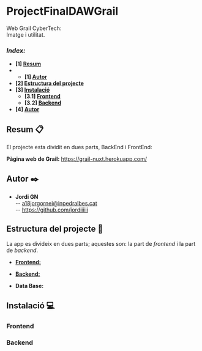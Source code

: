 # ProjectFinalDAWGrail

Web Grail CyberTech:    
Imatge i utilitat.     

### _Index:_
* **[1] [Resum](#resum-)**
* * **[1] [Autor](#autor-)**
* **[2] [Estructura del projecte](#estructura-del-projecte-)**
* **[3] [Instalació](#instalació-)**
	* **[3.1] [Frontend](#frontend)**
	* **[3.2] [Backend](#backend)**
* **[4] [Autor](#autor-)**

## Resum 📋

El projecte esta dividit en dues parts, BackEnd i FrontEnd:

**Pàgina web de Grail:** https://grail-nuxt.herokuapp.com/  

## Autor ✒️

- **Jordi GN**   
-- a18jorgornei@inpedralbes.cat   
-- https://github.com/jordiiiiii  

## Estructura del projecte 📐

La app es divideix en dues parts; aquestes son: la part de _frontend_ i la part de _backend_.

- **[Frontend:](./frontend "Frontend folder")**  

- **[Backend:](./backend "Backend folder")**  

- **Data Base:**   

## Instalació 💻

### Frontend

### Backend



